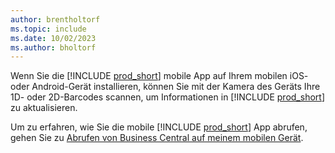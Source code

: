 ```yaml
---
author: brentholtorf
ms.topic: include
ms.date: 10/02/2023
ms.author: bholtorf
---
```


Wenn Sie die [!INCLUDE [prod_short](prod_short.md)] mobile App auf Ihrem mobilen iOS- oder Android-Gerät installieren, können Sie mit der Kamera des Geräts Ihre 1D- oder 2D-Barcodes scannen, um Informationen in [!INCLUDE [prod_short](prod_short.md)] zu aktualisieren. 

Um zu erfahren, wie Sie die mobile [!INCLUDE [prod_short](prod_short.md)] App abrufen, gehen Sie zu [Abrufen von Business Central auf meinem mobilen Gerät](../install-mobile-app.md).